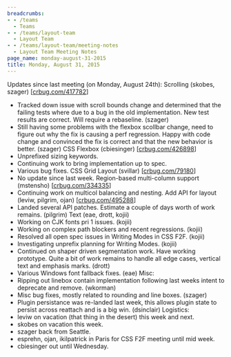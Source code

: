 ```yaml
---
breadcrumbs:
- - /teams
  - Teams
- - /teams/layout-team
  - Layout Team
- - /teams/layout-team/meeting-notes
  - Layout Team Meeting Notes
page_name: monday-august-31-2015
title: Monday, August 31, 2015
---
```


Updates since last meeting (on Monday, August 24th):
Scrolling (skobes, szager) \[[crbug.com/417782](http://crbug.com/417782)\]
- Tracked down issue with scroll bounds change and determined that the
failing tests where due to a bug in the old implementation. New test
results are correct. Will require a rebaseline. (szager)
- Still having some problems with the flexbox scollbar change, need to
figure out why the fix is causing a perf regression. Happy with code
change and convinced the fix is correct and that the new behavior is
better. (szager)
CSS Flexbox (cbiesinger) \[[crbug.com/426898](http://crbug.com/426898)\]
- Unprefixed sizing keywords.
- Continuing work to bring implementation up to spec.
- Various bug fixes.
CSS Grid Layout (svillar) \[[crbug.com/79180](http://crbug.com/79180)\]
- No update since last week.
Region-based multi-column support (mstensho)
\[[crbug.com/334335](http://crbug.com/334335)\]
- Continuing work on multicol balancing and nesting.
Add API for layout (leviw, pilgrim, ojan)
\[[crbug.com/495288](http://crbug.com/495288)\]
- Landed several API patches. Estimate a couple of days worth of work
remains. (pilgrim)
Text (eae, drott, kojii)
- Working on CJK fonts pri 1 issues. (kojii)
- Working on complex path blockers and recent regressions. (kojii)
- Resolved all open spec issues in Writing Modes in CSS F2F. (kojii)
- Investigating unprefix planning for Writing Modes. (kojii)
- Continued on shaper driven segmentation work. Have working prototype.
Quite a bit of work remains to handle all edge cases, vertical text
and emphasis marks. (drott)
- Various Windows font fallback fixes. (eae)
Misc:
- Ripping out linebox contain implementation following last weeks intent
to deprecate and remove. (wkorman)
- Misc bug fixes, mostly related to rounding and line boxes. (szager)
- Plugin persistance was re-landed last week, this allows plugin state
to persist across reattach and is a big win. (dsinclair)
Logistics:
- leviw on vacation (that thing in the desert) this week and next.
- skobes on vacation this week.
- szager back from Seattle.
- esprehn, ojan, ikilpatrick in Paris for CSS F2F meeting until mid week.
- cbiesinger out until Wednesday.
